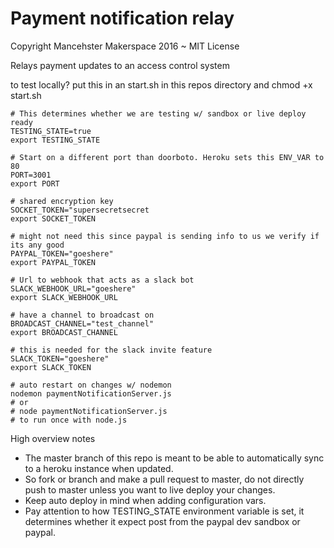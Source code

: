 # Payment notification relay

Copyright Mancehster Makerspace 2016 ~ MIT License

Relays payment updates to an access control system

to test locally? put this in an start.sh in this repos directory and chmod +x start.sh

    # This determines whether we are testing w/ sandbox or live deploy ready
    TESTING_STATE=true
    export TESTING_STATE

    # Start on a different port than doorboto. Heroku sets this ENV_VAR to 80
    PORT=3001
    export PORT

    # shared encryption key
    SOCKET_TOKEN="supersecretsecret
    export SOCKET_TOKEN

    # might not need this since paypal is sending info to us we verify if its any good
    PAYPAL_TOKEN="goeshere"
    export PAYPAL_TOKEN

    # Url to webhook that acts as a slack bot
    SLACK_WEBHOOK_URL="goeshere"
    export SLACK_WEBHOOK_URL

    # have a channel to broadcast on
    BROADCAST_CHANNEL="test_channel"
    export BROADCAST_CHANNEL

    # this is needed for the slack invite feature
    SLACK_TOKEN="goeshere"
    export SLACK_TOKEN

    # auto restart on changes w/ nodemon
    nodemon paymentNotificationServer.js
    # or
    # node paymentNotificationServer.js
    # to run once with node.js


High overview notes

* The master branch of this repo is meant to be able to automatically sync to a heroku instance when updated.
* So fork or branch and make a pull request to master, do not directly push to master unless you want to live deploy your changes.
* Keep auto deploy in mind when adding configuration vars.
* Pay attention to how TESTING_STATE environment variable is set, it determines whether it expect post from the paypal dev sandbox or paypal.
